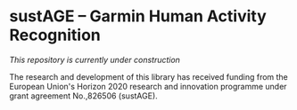 # sustAGE – Garmin Human Activity Recognition

*This repository is currently under construction*

The research and development of this library has received funding from the European Union's Horizon 2020 research and innovation programme under grant agreement No.\,826506 (sustAGE).
